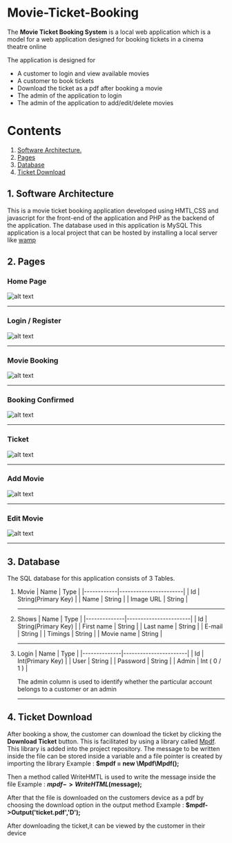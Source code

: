# Movie-Ticket-Booking

The **Movie Ticket Booking System** is a local web application which is a model for a web application designed for booking tickets in a cinema theatre online

The application is designed for
 - A customer to login and view available movies
 - A customer to book tickets
 - Download the ticket as a pdf after booking a movie
 - The admin of the application to login 
 - The admin of the application to add/edit/delete movies

# Contents

1. [ Software Architecture. ](#arch)
2. [ Pages ](#pages)
3. [ Database ](#db)
4. [ Ticket Download ](#ticket)

<a name="arch"></a>
## 1. Software Architecture

This is a movie ticket booking application developed using HMTL,CSS and javascript for the front-end of the application and PHP as the backend of the application. The database used in this application is MySQL
This application is a local project that can be hosted by installing a local server like [wamp]
  

<a name="pages"></a>
## 2. Pages

### Home Page
![alt text](https://github.com/kumaresh2001/Movie-Ticket-Booking/blob/master/scrnshots/home-page.png?raw=true)
 
 <hr>
 
 ### Login / Register
 ![alt text](https://github.com/kumaresh2001/Movie-Ticket-Booking/blob/master/scrnshots/login-box.png?raw=true)
 
 <hr>
 
 ### Movie Booking
 ![alt text](https://github.com/kumaresh2001/Movie-Ticket-Booking/blob/master/scrnshots/book-ticket.png?raw=true)
 
 <hr>
 
 ### Booking Confirmed
 ![alt text](https://github.com/kumaresh2001/Movie-Ticket-Booking/blob/master/scrnshots/booking-confirmed.png?raw=true)
 
 <hr>
 
 ### Ticket
  ![alt text](https://github.com/kumaresh2001/Movie-Ticket-Booking/blob/master/scrnshots/ticket-pdf.png?raw=true)
 
 <hr>
 
 ### Add Movie
  ![alt text](https://github.com/kumaresh2001/Movie-Ticket-Booking/blob/master/scrnshots/add-movie.png?raw=true)
 
 <hr>
 
 ### Edit Movie
  ![alt text](https://github.com/kumaresh2001/Movie-Ticket-Booking/blob/master/scrnshots/edit-movie.png?raw=true)

<hr>






<a name="db"></a>
## 3. Database

The SQL database for this application consists of 3 Tables.
1. Movie
   |  Name      |   Type                |
   |------------|-----------------------|
   |  Id        |   String(Primary Key) |
   |  Name      |   String              |
   |  Image URL |   String              |
   <hr>
2. Shows
   |  Name        |   Type                |
   |--------------|-----------------------|
   |  Id          |   String(Primary Key) |
   |  First name  |   String              |
   |  Last name   |   String              |
   |  E-mail      |   String              |
   |  Timings     |   String              |
   |  Movie name  |   String              |
    <hr>
3. Login
   |  Name        |   Type                |
   |--------------|-----------------------|
   |  Id          |   Int(Primary Key)    |
   |  User        |   String              |
   |  Password    |   String              |
   |  Admin       |   Int ( 0 / 1 )       |
   
   The admin column is used to identify whether the particular account belongs to a customer or an admin
   <hr>
   
<a name="ticket"></a>
## 4. Ticket Download
  After booking a show, the customer can download the ticket by clicking the **Download Ticket** button.
  This is facilitated by using a library called [Mpdf].
  This library is added into the project repository. The message to be written inside the file can be stored inside a variable and a file pointer is created by importing the library 
  Example : **$mpdf = new \Mpdf\Mpdf();**
  
  Then a method called WriteHMTL is used to write the message inside the file
  Example : **$mpdf->WriteHTML($message);**
  
  After that the file is downloaded on the customers device as a pdf by choosing the download option in the output method
  Example : **$mpdf->Output('ticket.pdf','D');**
  
  After downloading the ticket,it can be viewed by the customer in their device

 
  [wamp]:  https://www.wampserver.com/en/
  [Mpdf]:  https://github.com/mpdf/mpdf
